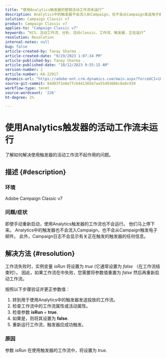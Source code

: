 ```yaml
---
title: “使用Analytics触发器的营销活动工作流未运行”
description: Analytics中的触发器不会流入到Campaign，也不会从Campaign发送电子邮件。
solution: Campaign Classic v7
product: Campaign Classic v7
applies-to: "Campaign Classic v7"
keywords: “KCS、活动工作流、分析、活动classic、工作流、触发器、正在运行”
resolution: Resolution
internal-notes: null
bug: false
article-created-by: Tanay Sharma .
article-created-date: "9/29/2023 1:07:34 PM"
article-published-by: Tanay Sharma .
article-published-date: "10/12/2023 9:55:15 AM"
version-number: 1
article-number: KA-22917
dynamics-url: "https://adobe-ent.crm.dynamics.com/main.aspx?forceUCI=1&pagetype=entityrecord&etn=knowledgearticle&id=e0b69a23-c95e-ee11-be6f-6045bd0065f9"
source-git-commit: 84d03f2e8e7fc6441365b7ae55d93686c8e8c939
workflow-type: tm+mt
source-wordcount: '226'
ht-degree: 2%

---
```


# 使用Analytics触发器的活动工作流未运行


了解如何解决使用触发器的活动工作流不起作用的问题。

## 描述 {#description}


### 环境

Adobe Campaign Classic v7



### 问题/症状

即使手动重新启动，使用Analytics触发器的工作流也不会运行。 他们马上停下来。 Analytics中的触发器也不会流入Campaign，也不会从Campaign触发电子邮件。 此外，Campaign日志不会显示有关正在触发的触发器的任何信息。


## 解决方法 {#resolution}


工作流失败时，实例变量 *isRun* 将设置为 *true* (它通常设置为 *false* （在工作流结束时）。 因此，如果工作流在中失败，您需要将参数值重置为 *false* 然后再重新启动工作流。

按照以下步骤验证并更正参数值：

1. 转到用于使用Analytics中的触发器发送投放的工作流。
2. 检查工作流中的工作流属性或活动属性。
3. 检查参数 <b>isRun </b>= <b>true</b>.
4. 如果是，则将其设置为 <b>false</b>.
5. 重新运行工作流，触发器应成功触发。


### 原因

参数 *isRun* 在使用触发器的工作流中，将设置为 *true*.
